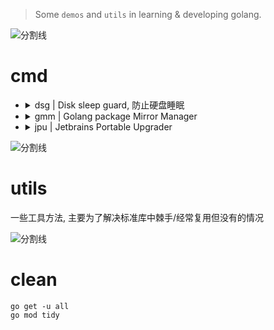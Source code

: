 <!--
 * @?: *********************************************************************
 * @Author: Weidows
 * @Date: 2022-08-30 14:51:11
 * @LastEditors: Weidows
 * @LastEditTime: 2022-12-08 18:25:00
 * @FilePath: \Golang\README.md
 * @Description:
 * @!: *********************************************************************
-->

> Some `demos` and `utils` in learning & developing golang.

<a>![分割线](https://www.helloimg.com/images/2022/07/01/ZM0SoX.png)</a>

# cmd

- <details>

    <summary> dsg | Disk sleep guard, 防止硬盘睡眠 </summary>

  ```shell
  go install github.com/Weidows/Golang/cmd/dsg@latest
  ```

  ***

  ```console
  > .\dsg.exe
  please start with params like: 'dsg.exe E: 30'
          1. disk
          2. delay seconds


  > dsg D:
  10 / 30 [------------------->_______________________________________] 33.33%
  ```

  </details>

- <details>

    <summary> gmm | Golang package Mirror Manager</summary>

  ```shell
  go install github.com/Weidows/Golang/cmd/gmm@latest
  ```

  ***

  - [x] 结果排序
  - [x] 协程加速

  ***

  ```console
  > gmm test
  proxy
          125ms   huawei
          178ms   baidu
          219ms   aliyun
          338ms   proxy-cn
          476ms   default
          612ms   proxy-io
          623ms   tencent
  sumdb
          433ms   google
          451ms   default
          743ms   sumdb-io
  ```

  ```console
  ╰─ gmm proxy huawei
  Proxy use huawei https://repo.huaweicloud.com/repository/goproxy

  ╰─ gmm sumdb default
  Sumdb use default https://sum.golang.org
  ```

  </details>

- <details>

    <summary> jpu | Jetbrains Portable Upgrader</summary>

  ```shell
  go install github.com/Weidows/Golang/cmd/jpu@latest
  ```

  ```shell
  echo "Default to use $SCOOP/persist/jetbrains-toolbox/apps"
  set JPU_PATH=D:/Scoop/persist/jetbrains-toolbox/apps && jpu.exe 
  ```

  ***

  通过改配置实现 Portable 效果
  
  ```
  - PyCharm-P
      - ch-0
          - 223.8214.51
              - bin
                  - idea.properties
          - 223.8214.51.plugins
          - 223.8617.48
          - 223.8617.48.plugins
      - config
      - system
  - Goland
  - datagrip
  ```
  
  在 `IDE/bin/idea.properties` 顶部添加
  
  ```properties
  idea.config.path=${idea.home.path}/../../config
  idea.system.path=${idea.home.path}/../../system
  ```
  
  由于路径中含带版本号, 用脚本不易操作, 所以用 go 写

  </details>

<a>![分割线](https://www.helloimg.com/images/2022/07/01/ZM0SoX.png)</a>

# utils

一些工具方法, 主要为了解决标准库中棘手/经常复用但没有的情况

<a>![分割线](https://www.helloimg.com/images/2022/07/01/ZM0SoX.png)</a>

# clean

```shell
go get -u all
go mod tidy
```